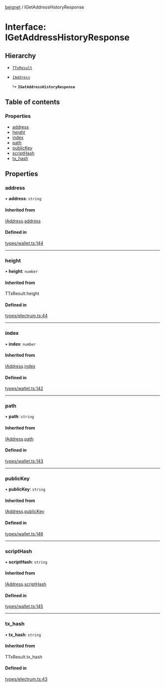 [beignet](../README.md) / IGetAddressHistoryResponse

# Interface: IGetAddressHistoryResponse

## Hierarchy

- [`TTxResult`](../README.md#ttxresult)

- [`IAddress`](IAddress.md)

  ↳ **`IGetAddressHistoryResponse`**

## Table of contents

### Properties

- [address](IGetAddressHistoryResponse.md#address)
- [height](IGetAddressHistoryResponse.md#height)
- [index](IGetAddressHistoryResponse.md#index)
- [path](IGetAddressHistoryResponse.md#path)
- [publicKey](IGetAddressHistoryResponse.md#publickey)
- [scriptHash](IGetAddressHistoryResponse.md#scripthash)
- [tx\_hash](IGetAddressHistoryResponse.md#tx_hash)

## Properties

### address

• **address**: `string`

#### Inherited from

[IAddress](IAddress.md).[address](IAddress.md#address)

#### Defined in

[types/wallet.ts:144](https://github.com/synonymdev/beignet/blob/88520f5/src/types/wallet.ts#L144)

___

### height

• **height**: `number`

#### Inherited from

TTxResult.height

#### Defined in

[types/electrum.ts:44](https://github.com/synonymdev/beignet/blob/88520f5/src/types/electrum.ts#L44)

___

### index

• **index**: `number`

#### Inherited from

[IAddress](IAddress.md).[index](IAddress.md#index)

#### Defined in

[types/wallet.ts:142](https://github.com/synonymdev/beignet/blob/88520f5/src/types/wallet.ts#L142)

___

### path

• **path**: `string`

#### Inherited from

[IAddress](IAddress.md).[path](IAddress.md#path)

#### Defined in

[types/wallet.ts:143](https://github.com/synonymdev/beignet/blob/88520f5/src/types/wallet.ts#L143)

___

### publicKey

• **publicKey**: `string`

#### Inherited from

[IAddress](IAddress.md).[publicKey](IAddress.md#publickey)

#### Defined in

[types/wallet.ts:146](https://github.com/synonymdev/beignet/blob/88520f5/src/types/wallet.ts#L146)

___

### scriptHash

• **scriptHash**: `string`

#### Inherited from

[IAddress](IAddress.md).[scriptHash](IAddress.md#scripthash)

#### Defined in

[types/wallet.ts:145](https://github.com/synonymdev/beignet/blob/88520f5/src/types/wallet.ts#L145)

___

### tx\_hash

• **tx\_hash**: `string`

#### Inherited from

TTxResult.tx\_hash

#### Defined in

[types/electrum.ts:43](https://github.com/synonymdev/beignet/blob/88520f5/src/types/electrum.ts#L43)
